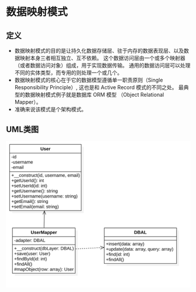 # 数据映射模式

## 定义
- 数据映射模式的目的是让持久化数据存储层、驻于内存的数据表现层、以及数据映射本身三者相互独立、互不依赖。
这个数据访问层由一个或多个映射器（或者数据访问对象）组成，用于实现数据传输。
通用的数据访问层可以处理不同的实体类型，而专用的则处理一个或几个。
- 数据映射模式的核心在于它的数据模型遵循单一职责原则（Single Responsibility Principle）, 这也是和 Active Record 模式的不同之处。
最典型的数据映射模式例子就是数据库 ORM 模型 （Object Relational Mapper）。
- 准确来说该模式是个架构模式。

## UML类图
![数据映射模式](./DataMapper.png)
